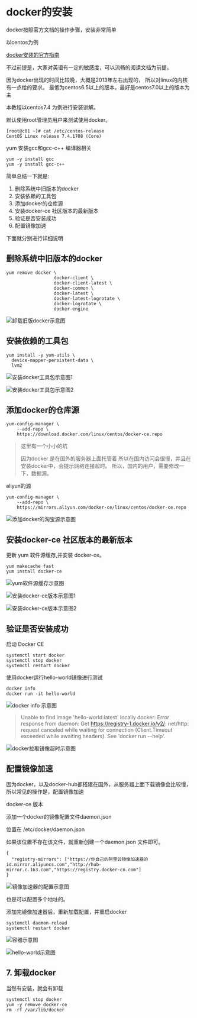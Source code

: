 # docker的安装

docker按照官方文档的操作步骤，安装非常简单

以centos为例

[docker安装的官方指南](https://docs.docker.com/install/linux/docker-ce/centos/)

不过前提是，大家对英语有一定的敏感度，可以流畅的阅读文档为前提。

因为docker出现的时间比较晚，大概是2013年左右出现的，
所以对linux的内核有一点给的要求。
最低为centos6.5以上的版本，最好是centos7.0以上的版本为主

本教程以centos7.4 为例进行安装讲解。

默认使用root管理员用户来测试使用docker。

```shell
[root@c01 ~]# cat /etc/centos-release
CentOS Linux release 7.4.1708 (Core)
```

yum 安装gcc和gcc-c++ 编译器相关

```shell
yum -y install gcc
yum -y install gcc-c++
```

简单总结一下就是:

1. 删除系统中旧版本的docker
2. 安装依赖的工具包
3. 添加docker的仓库源
4. 安装docker-ce 社区版本的最新版本
5. 验证是否安装成功
6. 配置镜像加速

下面就分别进行详细说明

## 删除系统中旧版本的docker

```shell
yum remove docker \
                  docker-client \
                  docker-client-latest \
                  docker-common \
                  docker-latest \
                  docker-latest-logrotate \
                  docker-logrotate \
                  docker-engine
```

![卸载旧版docker示意图](images/微信截图_20190130164117.png)

## 安装依赖的工具包

```shell
yum install -y yum-utils \
  device-mapper-persistent-data \
  lvm2
```

![安装docker工具包示意图1](images/微信截图_20190130164255.png)

![安装docker工具包示意图2](images/微信截图_20190130164349.png)

## 添加docker的仓库源

```shell
yum-config-manager \
    --add-repo \
    https://download.docker.com/linux/centos/docker-ce.repo
```

>这里有一个小小的坑
>
>因为docker 是在国外的服务器上面托管着
>所以在国内访问会很慢，并且在安装docker中，会提示网络连接超时。
>所以，国内的用户，需要修改一下，数据源。

aliyun的源

```shell
yum-config-manager \
    --add-repo \
    https://mirrors.aliyun.com/docker-ce/linux/centos/docker-ce.repo
```

![添加docker的淘宝源示意图](images/微信截图_20190131112416.png)

## 安装docker-ce 社区版本的最新版本

更新 yum 软件源缓存,并安装 docker-ce。

```shell
yum makecache fast
yum install docker-ce
```

![yum软件源缓存示意图](images/微信截图_20190131112507.png)

![安装docker-ce版本示意图1](images/微信截图_20190131112733.png)

![安装docker-ce版本示意图2](images/微信截图_20190131112650.png)

## 验证是否安装成功

启动 Docker CE

```shell
systemctl start docker
systemctl stop docker
systemctl restart docker
```

使用docker运行hello-world镜像进行测试

```shell
docker info
docker run -it hello-world

```

![docker info 示意图](images/微信截图_20190131161114.png)

>Unable to find image 'hello-world:latest' locally
docker: Error response from daemon: Get <https://registry-1.docker.io/v2/>: net/http: request canceled while waiting for connection (Client.Timeout exceeded while awaiting headers).
See 'docker run --help'.

![docker拉取镜像超时示意图](images/微信截图_20190131161321.png)

## 配置镜像加速

因为docker，以及docker-hub都搭建在国外，从服务器上面下载镜像会比较慢，所以常见的操作是，配置镜像加速

docker-ce 版本

添加一个docker的镜像配置文件daemon.json

位置在 /etc/docker/daemon.json

如果该位置不存在该文件，就重新创建一个daemon.json 文件即可。

```shell
{
  "registry-mirrors": ["https://你自己的阿里云镜像加速器的id.mirror.aliyuncs.com","http://hub-mirror.c.163.com","https://registry.docker-cn.com"]
}
```

![镜像加速器的配置示意图](images/微信截图_20190131161459.png)

也是可以配置多个地址的。

添加完镜像加速器后，重新加载配置，并重启docker

```shell
systemctl daemon-reload
systemctl restart docker
```

![容器示意图](images/微信截图_20190131161656.png)

![hello-world示意图](images/微信截图_20190131161824.png)

## 7. 卸载docker

当然有安装，就会有卸载

```shell
systemctl stop docker
yum -y remove docker-ce
rm -rf /var/lib/docker
```